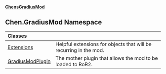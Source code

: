 
#### [ChensGradiusMod](index 'index')

## Chen.GradiusMod Namespace

| Classes | |
| :--- | :--- |
| [Extensions](MwRmIyAAEXRsALWGh0ZEdw 'Chen.GradiusMod.Extensions') | Helpful extensions for objects that will be recurring in the mod.<br/> |
| [GradiusModPlugin](l92m4Dah9rvPq366O3unNQ 'Chen.GradiusMod.GradiusModPlugin') | The mother plugin that allows the mod to be loaded to RoR2.<br/> |
